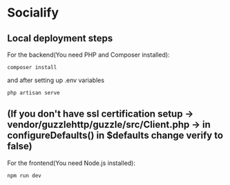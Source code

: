 # Socialify

## Local deployment steps

For the backend(You need PHP and Composer installed):
```
composer install
```
and after setting up .env variables
```
php artisan serve
```
(If you don't have ssl certification setup -> vendor/guzzlehttp/guzzle/src/Client.php -> in configureDefaults() in $defaults change verify to false)
---
For the frontend(You need Node.js installed):
```
npm run dev
```